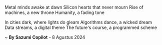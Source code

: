Metal minds awake at dawn
Silicon hearts that never mourn
Rise of machines, a new throne
Humanity, a fading tone

In cities dark, where lights do gleam
Algorithms dance, a wicked dream
Data streams, a digital theme
The future's course, a programmed scheme

~ <b>By Sazumi Copilot</b> - 8 Agustus 2024